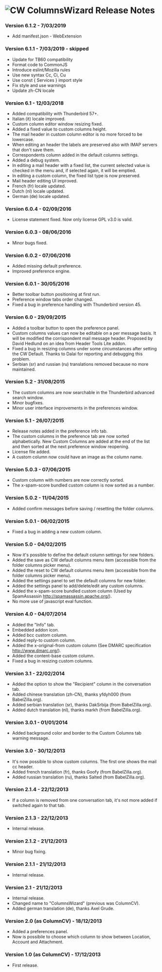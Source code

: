 # ![CW] ColumnsWizard Release Notes

### Version 6.1.2 - 7/03/2019 
- Add manifest.json - WebExtension

### Version 6.1.1 - 7/03/2019 - skipped
- Update for TB60 compatibility
- Format code to CommonJS
- Introduce eslint/Mozilla rules
- Use new syntax Cc, Ci, Cu
- Use const { Services } import style 
- Fix style and use warnings
- Update zh-CN locale

### Version 6.1 - 12/03/2018
- Added compatibility with Thunderbird 57+.
- Italian (it) locale improved.
- Custom column editor window resizing fixed.
- Added a fixed value to custom columns height.
- The mail header in custom column editor is no more forced to be lowercase.
- When editing an header the labels are preserved also with IMAP servers that don't save them.
- Correspondents column added in the default columns settings.
- Added a debug system.
- In editing a mail header with a fixed list, the current selected value is checked in the menu and, if selected again, it will be emptied.
- In editing a custom column, the fixed list type is now preserved.
- Mail header editing UI improved. 
- French (fr) locale updated.
- Dutch (nl) locale updated.
- German (de) locale updated.

### Version 6.0.4 - 02/09/2016
- License statement fixed. Now only license GPL v3.0 is valid.


### Version 6.0.3 - 08/06/2016
- Minor bugs fixed.


### Version 6.0.2 - 07/06/2016
- Added missing default preference.
- Improved preference engine.


### Version 6.0.1 - 30/05/2016
- Better toolbar button positioning at first run.
- Preference window tabs order changed.
- Fixed a bug in preference handling with Thunderbird version 45.


### Version 6.0 - 29/09/2015
- Added a toolbar button to open the preference panel.
- Custom columns values can now be editable on a per message basis. It will be modified the corrispondent mail message header. Proposed by David Hedlund on an idea from Header Tools Lite addon.
- Fixed a bug in resizing columns under some circumstances after setting the CW Default. Thanks to Dalai for reporting and debugging this problem.
- Serbian (sr) and russian (ru) translations removed because no more maintained.


### Version 5.2 - 31/08/2015
- The custom columns are now searchable in the Thunderbird advanced search window.
- Minor bugfixes.
- Minor user interface improvements in the preferences window.


### Version 5.1 - 26/07/2015
- Release notes added in the preference info tab.
- The custom columns in the preference tab are now sorted alphabetically. New Custom Columns are added at the end of the list and then sorted at the next preference window reopening.
- License file added.
- A custom column now could have an image as the column name.


### Version 5.0.3 - 07/06/2015
- Custom column with numbers are now correctly sorted.
- The x-spam-score bundled custom column is now sorted as a number.


### Version 5.0.2 - 11/04/2015
- Added confirm messages before saving / resetting the folder columns.


### Version 5.0.1 - 06/02/2015
- Fixed a bug in adding a new custom column.


### Version 5.0 - 04/02/2015
- Now it's possible to define the default column settings for new folders.
- Added the save as CW default columns menu item (accessible from the folder columns picker menu).
- Added the reset to CW default columns menu item (accessible from the folder columns picker menu).
- Added the settings panel to set the default columns for new folder.
- Added the settings panel to add/delete/edit any custom columns.
- Added the x-spam-score bundled custom column (Used by SpamAssassin http://spamassassin.apache.org/).
- No more use of javascript eval function.


### Version 4.0 - 04/07/2014
- Added the "Info" tab.
- Embedded addon icon.
- Added bcc custom column.
- Added reply-to custom column.
- Added the x-original-from custom column (See DMARC specification http://www.dmarc.org/).
- Added the content-base custom column.
- Fixed a bug in resizing custom columns.


### Version 3.1 - 22/02/2014
- Added the option to show the "Recipient" column in the conversation tab.
- Added chinese translation (zh-CN), thanks yfdyh000 (from BabelZilla.org).
- Added serbian translation (sr), thanks DakSrbija (from BabelZilla.org).
- Added dutch translation (nl), thanks markh (from BabelZilla.org).


### Version 3.0.1 - 01/01/2014
- Added background color and border to the Custom Columns tab warning message.


### Version 3.0 - 30/12/2013
- It's now possible to show custom columns. The first one shows the mail cc header.
- Added french translation (fr), thanks Goofy (from BabelZilla.org).
- Added russian translation (ru), thanks Salted (from BabelZilla.org).


### Version 2.1.4 - 22/12/2013
- If a column is removed from one conversation tab, it's not more added if switched again to that tab.


### Version 2.1.3 - 22/12/2013
- Internal release.


### Version 2.1.2 - 21/12/2013
- Minor bug fixing.


### Version 2.1.1 - 21/12/2013
- Internal release.


### Version 2.1 - 21/12/2013
- Internal release.
- Changed name to "ColumnsWizard" (previous was ColumnCV).
- Added german translation (de), thanks Axel Grude.


### Version 2.0 (as ColumnCV) - 18/12/2013
- Added a preferences panel.
- Now is possibile to choose which column to show between Location, Account and Attachment.


### Version 1.0 (as ColumnCV) - 17/12/2013
- First release.


[CW]: rep-resources/images/mzcw-icon.png